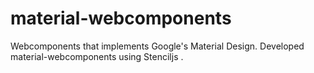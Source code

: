 # material-webcomponents
Webcomponents that implements Google's Material Design. Developed material-webcomponents using Stenciljs .
